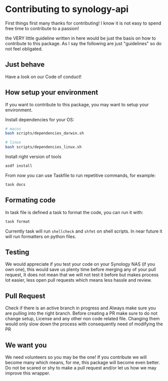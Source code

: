 # Contributing to synology-api

First things first many thanks for contributing!
I know it is not easy to spend free time to contribute to a passion!

the VERY little guideline written in here would be just the basis on how to contribute to this package.
As I say the following are just "guidelines" so do not feel obligated.

## Just behave

Have a look on our Code of conduct!

## How setup your environment

If you want to contribute to this package, you may want to setup your environment.

Install dependencies for your OS:
```bash
# macos 
bash scripts/dependencies_darwin.sh

# linux
bash scripts/dependencies_linux.sh
```

Install right version of tools
```bash
asdf install 
```

From now you can use Taskfile to run repetitive commands, for example:
```bash
task docs
```
## Formating code 

In task file is defined a task to format the code, you can run it with:
```bash
task format
```
Currently task will run `shellcheck` and `shfmt` on shell scripts. In near future it will run formatters on python files.

## Testing

We would appreciate if you test your code on your Synology NAS (if you own one),
this would save us plenty time before merging any of your pull request,
It does not mean that we will not test it before but makes process lot easier,
less open pull requests which means less hassle and review.

## Pull Request

Check if there is an active branch in progress and Always make sure you are pulling into the right branch.
Before creating a PR make sure to do not change setup, License and any other non code related file.
Changing them would only slow down the process with consequently need of modifying the PR

## We want you

We need volunteers so you may be the one!
If you contribute we will become many which means, for me, this package will become even better.
Do not be scared or shy to make a pull request and/or let us how we may improve this wrapper.
